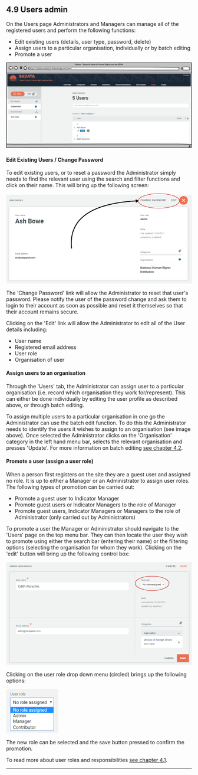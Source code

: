 ## 4.9 Users admin

On the Users page Administrators and Managers can manage all of the registered users and perform the following functions:

* Edit existing users (details, user type, password, delete)
* Assign users to a particular organisation, individually or by batch editing
* Promote a user

![](../assets/Users.png)

#### Edit Existing Users / Change Password

To edit existing users, or to reset a password the Administrator simply needs to find the relevant user using the search and filter functions and click on their name. This will bring up the following screen:

![](../assets/Edit_User.png)

The 'Change Password' link will allow the Administrator to reset that user's password. Please notify the user of the password change and ask them to login to their account as soon as possible and reset it themselves so that their account remains secure.

Clicking on the 'Edit' link will allow the Administrator to edit all of the User details including:

* User name
* Registered email address
* User role
* Organisation of user

#### Assign users to an organisation

Through the 'Users' tab, the Administrator can assign user to a particular organisation (i.e. record which organisation they work for/represent). This can either be done individually by editing the user profile as described above, or through batch editing.

To assign multiple users to a particular organisation in one go the Administrator can use the batch edit function. To do this the Administrator needs to identify the users it wishes to assign to an organisation (see image above). Once selected the Administrator clicks on the 'Organisation' category in the left hand menu bar, selects the relevant organisation and presses 'Update'. For more information on batch editing [see chapter 4.2](members/content.md).

#### Promote a user (assign a user role)

When a person first registers on the site they are a guest user and assigned no role. It is up to either a Manager or an Administrator to assign user roles. The following types of promotion can be carried out:

* Promote a guest user to Indicator Manager
* Promote guest users or Indicator Managers to the role of Manager
* Promote guest users, Indicator Managers or Managers to the role of Administrator (only carried out by Administrators)

To promote a user the Manager or Administrator should navigate to the 'Users' page on the top menu bar. They can then locate the user they wish to promote using either the search bar (entering their name) or the filtering options (selecting the organisation for whom they work). Clicking on the 'edit' button will bring up the following control box:

![](../assets/No_user_role.png)

Clicking on the user role drop down menu (circled) brings up the following options:

![](../assets/userr_role_drop_down.png)

The new role can be selected and the save button pressed to confirm the promotion.

To read more about user roles and responsibilities [see chapter 4.1](../members/user-roles.md).

---

